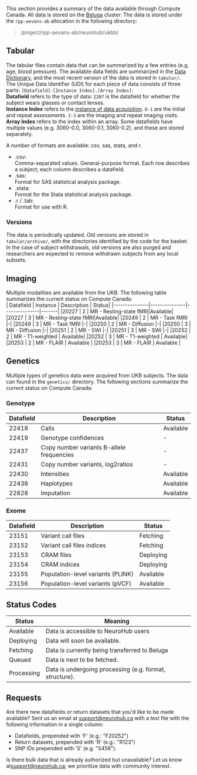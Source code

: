 This section provides a summary of the data available through Compute Canada. All data is stored on the [Beluga](https://docs.computecanada.ca/wiki/B%C3%A9luga/en) cluster. The data is stored under the `rpp-aevans-ab` allocation in the following directory:  
> /project/rpp-aevans-ab/neurohub/ukbb/  

## Tabular
The tabular files contain data that can be summarized by a few entries (e.g. age, blood pressure). The available data fields are summarized in the [Data Dictionary](src/dataset.html), and the most recent version of the data is stored in `tabular/`. The Unique Data Identifier (UDI) for each piece of data consists of three parts: `[Datafield]-[Instance Index].[Array Index]`:  
**Datafield** refers to the type of data: `2207` is the datafield for whether the subject wears glasses or contact lenses.  
**Instance Index** refers to the [instance of data acquisition](https://biobank.ndph.ox.ac.uk/ukb/instance.cgi?id=2). `0-1` are the initial and repeat assessments. `2-3` are the imaging and repeat imaging visits.  
**Array Index** refers to the index within an array. Some datafields have multiple values (e.g. 3060-0.0, 3060-0.1, 3060-0.2), and these are stored separately.  
  
A number of formats are available: csv, sas, stata, and r.  
* .csv:  
	Comma-separated values. General-purpose format. Each row describes a subject; each column describes a datafield.  
* .sas:  
	Format for SAS statistical analysis package.  
* .stata:  
	Format for the Stata statistical analysis package.  
* .r / .tab:  
	Format for use with R.  
  
### Versions  
The data is periodically updated. Old versions are stored in `tabular/archive/`, with the directories identified by the code for the basket. In the case of subject withdrawals, old versions are also purged and researchers are expected to remove withdrawn subjects from any local subsets.  
  
## Imaging  
Multiple modalities are available from the UKB. The following table summarizes the current status on Compute Canada:  
| Datafield	| Instance	| Description	| Status|
|---------------|---------------|---------------|-------|
|20227		| 2		| MR - Resting-state fMRI|Available|
|20227		| 3		| MR - Resting-state fMRI|Available|
|20249		| 2		| MR - Task fMRI	|-|
|20249		| 3		| MR - Task fMRI	|-|
|20250		| 2		| MR - Diffusion	|-|
|20250		| 3		| MR - Diffusion	|-|
|20251		| 2		| MR - SWI	|-|
|20251		| 3		| MR - SWI	|-|
|20252		| 2		| MR - T1-weighted 	| Available|
|20252		| 3		| MR - T1-weighted 	| Available|
|20253		| 2		| MR - FLAIR	| Available |
|20253		| 3		| MR - FLAIR	| Available |


## Genetics
Multiple types of genetics data were acquired from UKB subjects. The data can found in the `genetics/` directory. The following sections summarize the current status on Compute Canada:  
### Genotype  
|Datafield	|Description	|Status|
|---------------|---------------|------|
|22418		|Calls		|Available|
|22419		|Genotype confidences |-|
|22437		|Copy number variants B-allele frequencies |-|
|22431		|Copy number variants, log2ratios |-|
|22430		|Intensities	|Available|
|22438		|Haplotypes	|Available|
|22828		|Imputation	|Available|

### Exome
|Datafield	|Description	|Status|
|---------------|---------------|------|
|23151		|Variant call files|Fetching|
|23152		|Variant call files indices|Fetching|
|23153		|CRAM files	|Deploying|
|23154		|CRAM indices	|Deploying|
|23155		|Population-level variants (PLINK)|Available|
|23156		|Population-level variants (pVCF)|Available|

## Status Codes  
|Status		|Meaning|
|---------------|-------|
|Available	|Data is accessible to NeuroHub users|
|Deploying	|Data will soon be available.|
|Fetching	|Data is currently being transferred to Beluga|
|Queued		|Data is next to be fetched.|
|Processing	|Data is undergoing processing (e.g. format, structure).|

## Requests
Are there new datafields or return datasets that you'd like to be made available? Sent us an email at [support@neurohub.ca](mailto:support@neurohub.ca) with a text file with the following information in a single column:  
* Datafields, prepended with 'F' (e.g.: "F20252")  
* Return datasets, prepended with 'R' (e.g.: "R123")  
* SNP IDs prepended with 'S' (e.g. "S456").  
  
Is there bulk data that is already authorized but unavailable? Let us know at[support@neurohub.ca](mailto:support@neurohub.ca); we prioritize data with community interest.
